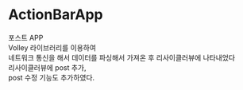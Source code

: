 # ActionBarApp

포스트 APP  
Volley 라이브러리를 이용하여  
네트워크 통신을 해서 데이터를 파싱해서 가져온 후 리사이클러뷰에 나타내었다  
리사이클러뷰에 post 추가,  
post 수정 기능도 추가하였다.
